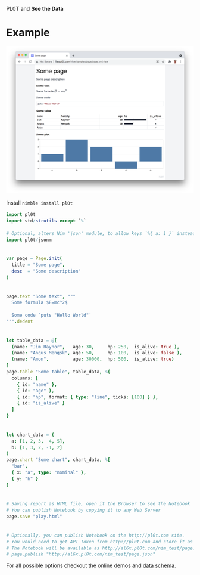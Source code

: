PL0T and **See the Data**

# Example

![](pl0t/pl0t-screenshot.png)

Install `nimble install pl0t`

```Nim
import pl0t
import std/strutils except `%`

# Optional, alters Nim 'json' module, to allow keys `%{ a: 1 }` instead of `%{ "a": 1 }`
import pl0t/jsonm


var page = Page.init(
  title = "Some page",
  desc  = "Some description"
)


page.text "Some text", """
  Some formula $E=mc^2$

  Some code `puts "Hello World"`
""".dedent


let table_data = @[
  (name: "Jim Raynor",   age: 30,     hp: 250,  is_alive: true ),
  (name: "Angus Mengsk", age: 50,     hp: 100,  is_alive: false ),
  (name: "Amon",         age: 30000,  hp: 500,  is_alive: true)
]
page.table "Some table", table_data, %{
  columns: [
    { id: "name" },
    { id: "age" },
    { id: "hp", format: { type: "line", ticks: [100] } },
    { id: "is_alive" }
  ]
}


let chart_data = (
  a: [1, 2, 3,  4, 5],
  b: [1, 3, 2, -1, 2]
)
page.chart "Some chart", chart_data, %[
  "bar",
  { x: "a", type: "nominal" },
  { y: "b" }
]


# Saving report as HTML file, open it the Browser to see the Notebook
# You can publish Notebook by copying it to any Web Server
page.save "play.html"


# Optionally, you can publish Notebook on the http://pl0t.com site.
# You would need to get API Token from http://pl0t.com and store it as `plot_api_token` env variable
# The Notebook will be available as http://al6x.pl0t.com/nim_test/page.json:view
# page.publish "http://al6x.pl0t.com/nim_test/page.json"
```

For all possible options checkout the online demos and
  [data schema](https://github.com/al6x/pl0t/blob/main/files/view/schema/blocks.ts).